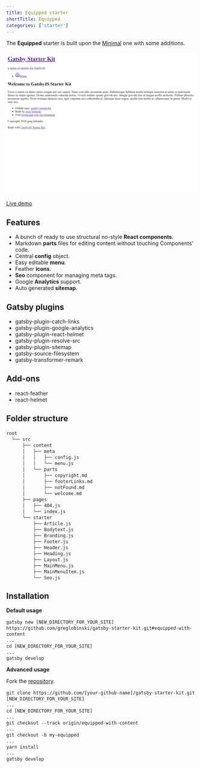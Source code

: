 ```yaml
---
title: Equipped starter
shortTitle: Equipped
categories: ['starter']
---
```


The **Equipped** starter is built upon the [Minimal](../minimal-starter) one with some additions.

![gatsby-starter-kit-equipped](./gatsby-starter-kit-equipped.png)

<a class="demoLink"  href="https://gatsby-starter-kit-equipped.netlify.com">Live demo</a>

## Features

- A bunch of ready to use structural no-style **React components**.
- Markdown **parts** files for editing content without touching Components' code.
- Central **config** object.
- Easy editable **menu**.
- Feather **icons**.
- **Seo** component for managing meta tags.
- Google **Analytics** support.
- Auto generated **sitemap**.

## Gatsby plugins

- gatsby-plugin-catch-links
- gatsby-plugin-google-analytics
- gatsby-plugin-react-helmet
- gatsby-plugin-resolve-src
- gatsby-plugin-sitemap
- gatsby-source-filesystem
- gatsby-transformer-remark

## Add-ons

- react-feather
- react-helmet

## Folder structure

```
root
  └── src
      ├── content
      │   ├── meta
      │   │   ├── config.js
      │   │   └── menu.js
      │   └── parts
      │       ├── copyright.md
      │       ├── footerLinks.md
      │       ├── notFound.md
      │       └── welcome.md
      ├── pages
      │   ├── 404.js
      │   └── index.js
      └── starter
          ├── Article.js
          ├── Bodytext.js
          ├── Branding.js
          ├── Footer.js
          ├── Header.js
          ├── Heading.js
          ├── Layout.js
          ├── MainMenu.js
          ├── MainMenuItem.js
          └── Seo.js
```

## Installation

**Default usage**

```shell
gatsby new [NEW_DIRECTORY_FOR_YOUR_SITE] https://github.com/greglobinski/gatsby-starter-kit.git#equipped-with-content
...
cd [NEW_DIRECTORY_FOR_YOUR_SITE]
...
gatsby develop
```

**Advanced usage**

Fork the [repository](https://github.com/greglobinski/gatsby-starter-kit).

```shell
git clone https://github.com/[your-github-name]/gatsby-starter-kit.git [NEW_DIRECTORY_FOR_YOUR_SITE]
...
cd [NEW_DIRECTORY_FOR_YOUR_SITE]
...
git checkout --track origin/equipped-with-content
...
git checkout -b my-equipped
...
yarn install
...
gatsby develop
```
